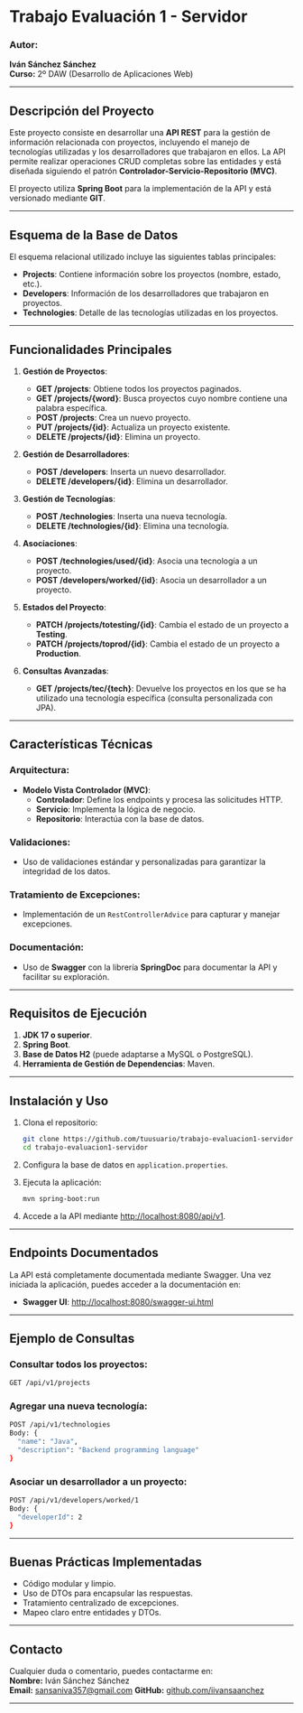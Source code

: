 
# Trabajo Evaluación 1 - Servidor

### Autor: 
**Iván Sánchez Sánchez**  
**Curso:** 2º DAW (Desarrollo de Aplicaciones Web)

---

## Descripción del Proyecto

Este proyecto consiste en desarrollar una **API REST** para la gestión de información relacionada con proyectos, incluyendo el manejo de tecnologías utilizadas y los desarrolladores que trabajaron en ellos. La API permite realizar operaciones CRUD completas sobre las entidades y está diseñada siguiendo el patrón **Controlador-Servicio-Repositorio (MVC)**.

El proyecto utiliza **Spring Boot** para la implementación de la API y está versionado mediante **GIT**.

---

## Esquema de la Base de Datos

El esquema relacional utilizado incluye las siguientes tablas principales:

- **Projects**: Contiene información sobre los proyectos (nombre, estado, etc.).
- **Developers**: Información de los desarrolladores que trabajaron en proyectos.
- **Technologies**: Detalle de las tecnologías utilizadas en los proyectos.

---

## Funcionalidades Principales

1. **Gestión de Proyectos**:
   - **GET /projects**: Obtiene todos los proyectos paginados.
   - **GET /projects/{word}**: Busca proyectos cuyo nombre contiene una palabra específica.
   - **POST /projects**: Crea un nuevo proyecto.
   - **PUT /projects/{id}**: Actualiza un proyecto existente.
   - **DELETE /projects/{id}**: Elimina un proyecto.

2. **Gestión de Desarrolladores**:
   - **POST /developers**: Inserta un nuevo desarrollador.
   - **DELETE /developers/{id}**: Elimina un desarrollador.

3. **Gestión de Tecnologías**:
   - **POST /technologies**: Inserta una nueva tecnología.
   - **DELETE /technologies/{id}**: Elimina una tecnología.

4. **Asociaciones**:
   - **POST /technologies/used/{id}**: Asocia una tecnología a un proyecto.
   - **POST /developers/worked/{id}**: Asocia un desarrollador a un proyecto.

5. **Estados del Proyecto**:
   - **PATCH /projects/totesting/{id}**: Cambia el estado de un proyecto a **Testing**.
   - **PATCH /projects/toprod/{id}**: Cambia el estado de un proyecto a **Production**.

6. **Consultas Avanzadas**:
   - **GET /projects/tec/{tech}**: Devuelve los proyectos en los que se ha utilizado una tecnología específica (consulta personalizada con JPA).

---

## Características Técnicas

### Arquitectura:
- **Modelo Vista Controlador (MVC)**:
  - **Controlador**: Define los endpoints y procesa las solicitudes HTTP.
  - **Servicio**: Implementa la lógica de negocio.
  - **Repositorio**: Interactúa con la base de datos.

### Validaciones:
- Uso de validaciones estándar y personalizadas para garantizar la integridad de los datos.

### Tratamiento de Excepciones:
- Implementación de un `RestControllerAdvice` para capturar y manejar excepciones.

### Documentación:
- Uso de **Swagger** con la librería **SpringDoc** para documentar la API y facilitar su exploración.

---

## Requisitos de Ejecución

1. **JDK 17 o superior**.
2. **Spring Boot**.
3. **Base de Datos H2** (puede adaptarse a MySQL o PostgreSQL).
4. **Herramienta de Gestión de Dependencias**: Maven.

---

## Instalación y Uso

1. Clona el repositorio:
   ```bash
   git clone https://github.com/tuusuario/trabajo-evaluacion1-servidor.git
   cd trabajo-evaluacion1-servidor
   ```

2. Configura la base de datos en `application.properties`.

3. Ejecuta la aplicación:
   ```bash
   mvn spring-boot:run
   ```

4. Accede a la API mediante [http://localhost:8080/api/v1](http://localhost:8080/api/v1).

---

## Endpoints Documentados

La API está completamente documentada mediante Swagger. Una vez iniciada la aplicación, puedes acceder a la documentación en:

- **Swagger UI**: [http://localhost:8080/swagger-ui.html](http://localhost:8080/swagger-ui.html)

---

## Ejemplo de Consultas

### Consultar todos los proyectos:
```bash
GET /api/v1/projects
```

### Agregar una nueva tecnología:
```bash
POST /api/v1/technologies
Body: {
  "name": "Java",
  "description": "Backend programming language"
}
```

### Asociar un desarrollador a un proyecto:
```bash
POST /api/v1/developers/worked/1
Body: {
  "developerId": 2
}
```

---

## Buenas Prácticas Implementadas

- Código modular y limpio.
- Uso de DTOs para encapsular las respuestas.
- Tratamiento centralizado de excepciones.
- Mapeo claro entre entidades y DTOs.

---

## Contacto

Cualquier duda o comentario, puedes contactarme en:  
**Nombre:** Iván Sánchez Sánchez  
**Email:** sansaniva357@gmail.com 
**GitHub:** [github.com/iivansaanchez](https://github.com/iivansaanchez)

---
